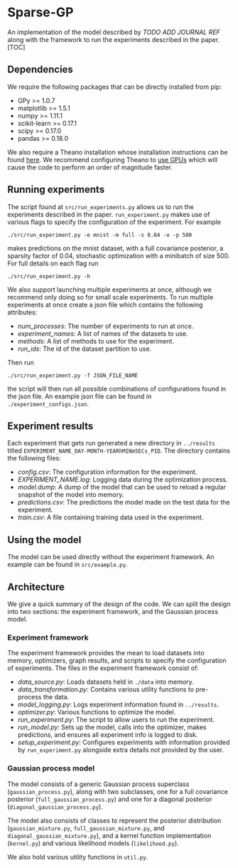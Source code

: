 # Sparse-GP #
An implementation of the model described by *TODO ADD JOURNAL REF* along with the framework to run
the experiments described in the paper.
[TOC]

## Dependencies ##
We require the following packages that can be directly installed from pip:
* GPy >= 1.0.7
* matplotlib >= 1.5.1
* numpy >= 1.11.1
* scikit-learn >= 0.17.1
* scipy >= 0.17.0
* pandas >= 0.18.0

We also require a Theano installation whose installation instructions can be found
[here](http://deeplearning.net/software/theano/install.html). We recommend configuring Theano to
[use GPUs](http://deeplearning.net/software/theano/tutorial/using_gpu.html) which will cause the
code to perform an order of magnitude faster.

## Running experiments ##
The script found at `src/run_experiments.py` allows us to run the experiments described in the
paper. `run_experiment.py` makes use of various flags to specify the configuration of the
experiment. For example
```
./src/run_experiment.py -e mnist -m full -s 0.04 -o -p 500
```
makes predictions on the mnist dataset, with a full covariance posterior, a sparsity factor
of 0.04, stochastic optimization with a minibatch of size 500. For full details on each flag run
```
./src/run_experiment.py -h
```
We also support launching multiple experiments at once, although we recommend only doing so for
small scale experiments. To run multiple experiments at once create a json file which contains the
following attributes:
* *num_processes*: The number of experiments to run at once.
* *experiment_names*: A list of names of the datasets to use.
* *methods*: A list of methods to use for the experiment.
* *run_ids*: The id of the dataset partition to use.

Then run
```
./src/run_experiment.py -f JSON_FILE_NAME
```
the script will then run all possible combinations of configurations found in the json file. An
example json file can be found in `./experiment_configs.json`.

## Experiment results ##
Each experiment that gets run generated a new directory in `../results` titled
`EXPERIMENT_NAME_DAY-MONTH-YEARhMINmSECs_PID`. The directory contains the following files:
* *config.csv*: The configuration information for the experiment.
* *EXPERIMENT_NAME.log*: Logging data during the optimization process.
* *model.dump*: A dump of the model that can be used to reload a regular snapshot of the model into
  memory.
* *predictions.csv*: The predictions the model made on the test data for the experiment.
* *train.csv*: A file containing training data used in the experiment.

## Using the model ##
The model can be used directly without the experiment framework. An example can be found in
`src/example.py`.

## Architecture ##
We give a quick summary of the design of the code. We can split the design into two sections:
the experiment framework, and the Gaussian process model.

### Experiment framework ###
The experiment framework provides the mean to load datasets into memory, optimizers, graph results,
and scripts to specify the configuration of experiments. The files in the experiment framework
consist of:
* *data_source.py*: Loads datasets held in `./data` into memory.
* *data_transformation.py*: Contains various utility functions to pre-process the data.
* *model_logging.py*: Logs experiment information found in `../results`.
* *optimizer.py*: Various functions to optimize the model.
* *run_experiment.py*: The script to allow users to run the experiment.
* *run_model.py*: Sets up the model, calls into the optimizer, makes predictions, and ensures
  all experiment info is logged to disk.
* *setup_experiment.py*: Configures experiments with information provided by `run_experiment.py`
  alongside extra details not provided by the user.

### Gaussian process model ###
The model consists of a generic Gaussian process superclass (`gaussian_process.py`), along with
two subclasses, one for a full covariance posterior (`full_gaussian_process.py`) and one for
a diagonal posterior (`diagonal_gaussian_process.py`).

The model also consists of classes to represent the posterior distribution (`gaussian_mixture.py`,
`full_gaussian_mixture.py`, and `diagonal_gaussian_mixture.py`), and a kernel function
implementation (`kernel.py`) and various likelihood models (`likelihood.py`).

We also hold various utility functions in `util.py`.
